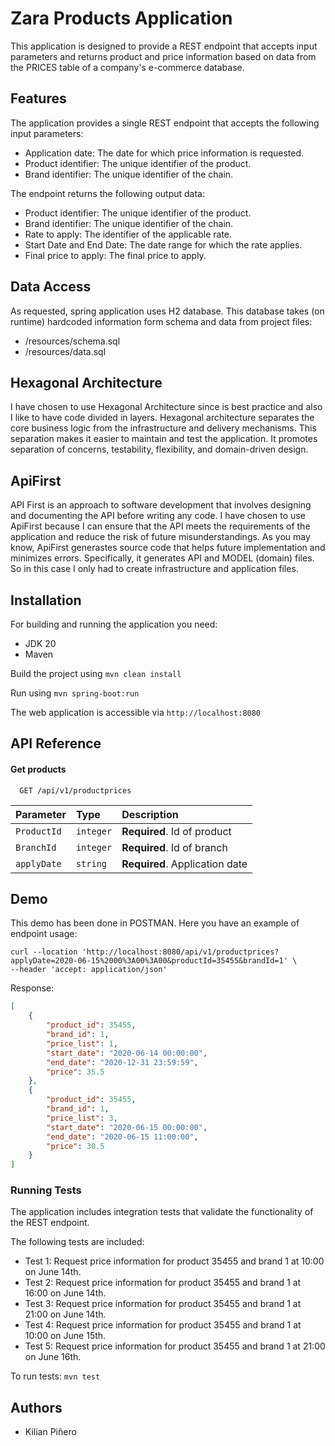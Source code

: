 
# Zara Products Application

This application is designed to provide a REST endpoint that accepts input parameters and returns product and price information based on data from the PRICES table of a company's e-commerce database.



## Features

The application provides a single REST endpoint that accepts the following input parameters:
- Application date: The date for which price information is requested.
- Product identifier: The unique identifier of the product.
- Brand identifier: The unique identifier of the chain.

The endpoint returns the following output data:
- Product identifier: The unique identifier of the product.
- Brand identifier: The unique identifier of the chain.
- Rate to apply: The identifier of the applicable rate.
- Start Date and End Date: The date range for which the rate applies.
- Final price to apply: The final price to apply.



## Data Access

As requested, spring application uses H2 database. This database takes (on runtime) hardcoded information form schema and data from project files:
- /resources/schema.sql
- /resources/data.sql
## Hexagonal Architecture

I have chosen to use Hexagonal Architecture since is best practice and also I like to have code divided in layers.
Hexagonal architecture separates the core business logic from the infrastructure and delivery mechanisms. This separation makes it easier to maintain and test the application. It promotes separation of concerns, testability, flexibility, and domain-driven design.
## ApiFirst

API First is an approach to software development that involves designing and documenting the API before writing any code.
I have chosen to use ApiFirst because I can ensure that the API meets the requirements of the application and reduce the risk of future misunderstandings.
As you may know, ApiFirst generastes source code that helps future implementation and minimizes errors. 
Specifically, it generates API and MODEL (domain) files. So in this case I only had to create infrastructure and application files. 
## Installation

For building and running the application you need:

- JDK 20
- Maven


Build the project using 
```mvn clean install```

Run using ```mvn spring-boot:run```

The web application is accessible via ```http://localhost:8080```

## API Reference

#### Get products

```http
  GET /api/v1/productprices
```

| Parameter   | Type      | Description                       |
| :---------  | :-------  | :-------------------------------- |
| `ProductId` | `integer` | **Required**. Id of product       |
| `BranchId`  | `integer` | **Required**. Id of branch        |
| `applyDate` | `string`  | **Required**. Application date    |




## Demo
This demo has been done in POSTMAN.
Here you have an example of endpoint usage:

```
curl --location 'http://localhost:8080/api/v1/productprices?applyDate=2020-06-15%2000%3A00%3A00&productId=35455&brandId=1' \
--header 'accept: application/json'
```
Response:
```json
[
    {
        "product_id": 35455,
        "brand_id": 1,
        "price_list": 1,
        "start_date": "2020-06-14 00:00:00",
        "end_date": "2020-12-31 23:59:59",
        "price": 35.5
    },
    {
        "product_id": 35455,
        "brand_id": 1,
        "price_list": 3,
        "start_date": "2020-06-15 00:00:00",
        "end_date": "2020-06-15 11:00:00",
        "price": 30.5
    }
]
```

### Running Tests

The application includes integration tests that validate the functionality of the REST endpoint. 

The following tests are included:
- Test 1: Request price information for product 35455 and brand 1 at 10:00 on June 14th.
- Test 2: Request price information for product 35455 and brand 1 at 16:00 on June 14th.
- Test 3: Request price information for product 35455 and brand 1 at 21:00 on June 14th.
- Test 4: Request price information for product 35455 and brand 1 at 10:00 on June 15th.
- Test 5: Request price information for product 35455 and brand 1 at 21:00 on June 16th.

To run tests:
```mvn test```


## Authors

- Kilian Piñero

